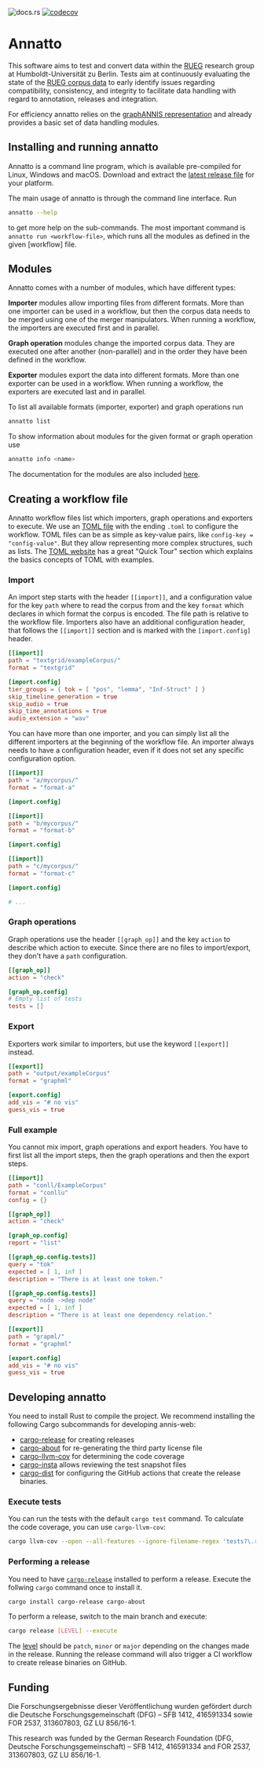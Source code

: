 ![docs.rs](https://img.shields.io/docsrs/annatto)
[![codecov](https://codecov.io/gh/korpling/annatto/graph/badge.svg?token=51VXZ3IJPA)](https://codecov.io/gh/korpling/annatto)

# Annatto

This software aims to test and convert data within the [RUEG](https://hu.berlin/rueg)
research group at Humboldt-Universität zu Berlin. Tests aim at 
continuously evaluating the state of the [RUEG corpus data](https://zenodo.org/record/3236068)
to early identify issues regarding compatibility, consistency, and 
integrity to facilitate data handling with regard to annotation, releases
and integration. 

For efficiency annatto relies on the [graphANNIS representation](https://korpling.github.io/graphANNIS/docs/v2.2/data-model.html)
and already provides a basic set of data handling modules.

## Installing and running annatto

Annatto is a command line program, which is available pre-compiled for Linux, Windows and macOS.
Download and extract the [latest release file](https://github.com/korpling/annatto/releases/latest) for your platform. 

The main usage of annatto is through the command line interface. Run
```bash
annatto --help
```
to get more help on the sub-commands.
The most important command is `annatto run <workflow-file>`, which runs all the modules as defined in the given [workflow] file.

## Modules

Annatto comes with a number of modules, which have different types:

**Importer** modules allow importing files from different formats.
More than one importer can be used in a workflow, but then the corpus data needs
to be merged using one of the merger manipulators.
When running a workflow, the importers are executed first and in parallel.
  

**Graph operation** modules change the imported corpus data.
They are executed one after another (non-parallel) and in the order they have been defined in the workflow.

**Exporter** modules export the data into different formats.
More than one exporter can be used in a workflow.
When running a workflow, the exporters are executed last and in parallel.

To list all available formats (importer, exporter) and graph operations run
```bash
annatto list
```

To show information about modules for the given format or graph operation use
```bash
annatto info <name>
```

The documentation for the modules are also included [here]([docs/README.md](https://github.com/korpling/annatto/blob/main/docs/README.md)).

## Creating a workflow file

Annatto workflow files list which importers, graph operations and exporters to execute.
We use an [TOML file](https://toml.io/) with the ending `.toml` to configure the workflow.
TOML files can be as simple as key-value pairs, like `config-key = "config-value"`.
But they allow representing more complex structures, such as lists.
The [TOML website](https://toml.io/) has a great "Quick Tour" section which explains the basics concepts of TOML with examples.

### Import

An import step starts with the header `[[import]]`, and a
configuration value for the key `path` where to read the corpus from and the key `format` which declares in which format the corpus is encoded.
The file path is relative to the workflow file.
Importers also have an additional configuration header, that follows the `[[import]]` section and is marked with the `[import.config]` header.


```toml
[[import]]
path = "textgrid/exampleCorpus/"
format = "textgrid"

[import.config]
tier_groups = { tok = [ "pos", "lemma", "Inf-Struct" ] }
skip_timeline_generation = true
skip_audio = true
skip_time_annotations = true
audio_extension = "wav"
```

You can have more than one importer, and you can simply list all the different importers at the beginning of the workflow file.
An importer always needs to have a configuration header, even if it does not set any specific configuration option.

```toml
[[import]]
path = "a/mycorpus/"
format = "format-a"

[import.config]

[[import]]
path = "b/mycorpus/"
format = "format-b"

[import.config]

[[import]]
path = "c/mycorpus/"
format = "format-c"

[import.config]

# ...
```

### Graph operations

Graph operations use the header `[[graph_op]]` and the key `action` to describe which action to execute.
Since there are no files to import/export, they don't have a `path` configuration.

```toml
[[graph_op]]
action = "check"

[graph_op.config]
# Empty list of tests
tests = []
```

### Export

Exporters work similar to importers, but use the keyword `[[export]]` instead.

```toml
[[export]]
path = "output/exampleCorpus"
format = "graphml"

[export.config]
add_vis = "# no vis"
guess_vis = true
```

### Full example

You cannot mix import, graph operations and export headers. You have to first list all the import steps, then the graph operations and then the export steps.

```toml
[[import]]
path = "conll/ExampleCorpus"
format = "conllu"
config = {}

[[graph_op]]
action = "check"

[graph_op.config]
report = "list"

[[graph_op.config.tests]]
query = "tok"
expected = [ 1, inf ]
description = "There is at least one token."

[[graph_op.config.tests]]
query = "node ->dep node"
expected = [ 1, inf ]
description = "There is at least one dependency relation."

[[export]]
path = "grapml/"
format = "graphml"

[export.config]
add_vis = "# no vis"
guess_vis = true

```


## Developing annatto

You need to install Rust to compile the project.
We recommend installing the following Cargo subcommands for developing annis-web:

- [cargo-release](https://crates.io/crates/cargo-release) for creating releases
- [cargo-about](https://crates.io/crates/cargo-about) for re-generating the
  third party license file
- [cargo-llvm-cov](https://crates.io/crates/cargo-llvm-cov) for determining the code coverage
- [cargo-insta](https://crates.io/crates/cargo-insta) allows reviewing the test snapshot files
- [cargo-dist](https://crates.io/crates/cargo-dist) for configuring the GitHub actions that create the release binaries.

### Execute tests

You can run the tests with the default `cargo test` command.
To calculate the code coverage, you can use `cargo-llvm-cov`:

```bash
cargo llvm-cov --open --all-features --ignore-filename-regex 'tests?\.rs'
```


### Performing a release

You need to have [`cargo-release`](https://crates.io/crates/cargo-release)
installed to perform a release. Execute the follwing `cargo` command once to
install it.

```bash
cargo install cargo-release cargo-about
```

To perform a release, switch to the main branch and execute:

```bash
cargo release [LEVEL] --execute
```

The [level](https://github.com/crate-ci/cargo-release/blob/HEAD/docs/reference.md#bump-level) should be `patch`, `minor` or `major` depending on the changes made in the release.
Running the release command will also trigger a CI workflow to create release binaries on GitHub.


## Funding

Die Forschungsergebnisse dieser Veröffentlichung wurden gefördert durch die Deutsche Forschungsgemeinschaft (DFG) – SFB 1412, 416591334 sowie FOR 2537, 313607803, GZ LU 856/16-1.

This research was funded by the German Research Foundation (DFG, Deutsche Forschungsgemeinschaft) – SFB 1412, 416591334 and FOR 2537, 313607803, GZ LU 856/16-1.

